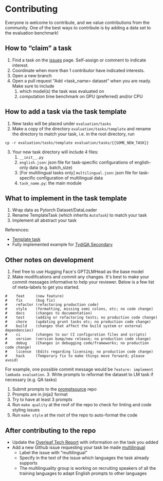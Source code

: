 # Contributing

Everyone is welcome to contribute, and we value contributions from the community. One of the best ways to contribute is by adding a data set to the evaluation benchmark!

## How to “claim” a task
1. Find a task on the [issues](https://github.com/bigscience-workshop/evaluation/issues) page. Self-assign or comment to indicate interest.
2. Coordinate when more than 1 contributor have indicated interests.
3. Open a new branch
4. Open a pull request "Add <task_name> dataset" when you are ready. Make sure to include
   1. which model(s) the task was evaluated on
   2. computation time benchmark on GPU (preferred) and/or CPU

## How to add a task via the task template
1. New tasks will be placed under `evaluation/tasks`
2. Make a copy of the directory `evaluation/tasks/template` and rename the directory to match your task, i.e. in the root directory, run
```shell script
cp -r evaluation/tasks/template evaluation/tasks/{{SOME_NEW_TASK}}
```
3. Your new task directory will include 4 files: 
   1. `__init__.py`
   2. `english.json`: json file for task-specific configurations of english-only data (e.g. batch_size)
   3. [For multilingual tasks only] `multilingual.json`: json file for task-specific configuration of multilingual data
   4. `task_name.py`: the main module

## What to implement in the task template
1. Wrap data as Pytorch Dataset/DataLoader
2. Rename TemplateTask (which inherits `AutoTask`) to match your task
3. Implement all abstract your task

References:
- [Template task](https://github.com/bigscience-workshop/evaluation/blob/main/evaluation/tasks/template/template.py)
- Fully implemented example for [TydiQA Secondary](https://github.com/bigscience-workshop/evaluation/blob/main/evaluation/tasks/tydiqa_secondary/tydiqa_secondary.py)

## Other notes on development
1. Feel free to use Hugging Face's GPT2LMHead as the base model
2. Make modifications and commit any changes. It's best to make your commit messages informative to help your reviewer. Below is a few list of meta-labels to get you started.
```
#    feat     (new feature)
#    fix      (bug fix)
#    refactor (refactoring production code)
#    style    (formatting, missing semi colons, etc; no code change)
#    docs     (changes to documentation)
#    test     (adding or refactoring tests; no production code change)
#    chore    (updating grunt tasks etc; no production code change)
#    build    (changes that affect the build system or external dependencies)
#    ci       (changes to our CI configuration files and scripts)
#    version  (version bump/new release; no production code change)
#    debug    (Changes in debugging code/frameworks; no production code change)
#    license  (Edits regarding licensing; no production code change)
#    hack     (Temporary fix to make things move forward; please avoid)
```
For example, one possible commit message would be `feature: implement lambada evaluation`.
3. Write prompts to reformat the dataset to LM task if necessary (e.g. QA tasks)
   1. Submit prompts to the [promptsource](https://github.com/bigscience-workshop/promptsource/blob/main/CONTRIBUTING.md) repo
   2. Prompts are in jinja2 format 
   3. Try to have at least 3 prompts
4. Run `make quality` at the roof of the repo to check for linting and code styling issues
5. Run `make style` at the root of the repo to auto-format the code

## After contributing to the repo
- Update the [Overleaf Tech Report](https://www.overleaf.com/8547355528ksstrmgjbfmj) with information on the task you added
- Add a new Github issue requesting your task be made [multilingual](https://github.com/bigscience-workshop/evaluation/labels/multilingual)
  - Label the issue with “multilingual”
  - Specify in the text of the issue which languages the task already supports
  - The multilinguality group is working on recruiting speakers of all the training languages to adapt English prompts to other languages
